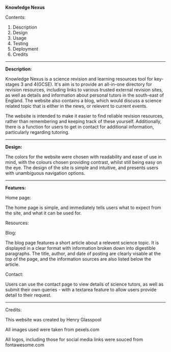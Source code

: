 **Knowledge Nexus**

Contents:
1. Description
2. Design
3. Usage
4. Testing
5. Deployment
6. Credits

--------------

**Description**:

Knowledge Nexus is a science revision and learning resources tool for key-stages 3 and 4(GCSE). It's aim is to provide an all-in-one directory for revision resources, including links to various trusted external revision sites, as well as details and information about personal tutors in the south-east of England. The website also contains a blog, which would discuss a science related topic that is either in the news, or relevent to current events. 

The website is intended to make it easier to find reliable revision resources, rather than remembering and keeping track of these yourself. Additionally, there is a function for users to get in contact for additional information, particularly regarding tutoring. 

--------------

**Design:**

The colors for the website were chosen with readability and ease of use in mind, with the colours chosen providing contrast, whilst still being easy on the eye. The design of the site is simple and intuitive, and presents users with unambiguous navigation options.  


--------------
**Features:**

Home page:

The home page is simple, and immediately tells users what to expect from the site, and what it can be used for. 

Resources:

Blog:

The blog page features a short article about a relevent science topic. It is displayed in a clear format with information broken down into digestible paragraphs. The title, author, and date of posting are clearly visable at the top of the page, and the information sources are also listed below the article.

Contact:

Users can use the contact page to view details of science tutors, as well as submit their own queries - with a textarea feature to allow users provide detail to their request.


--------------
Credits:

This website was created by Henry Glasspool

All images used were taken from pexels.com

All logos, including those for social media links were souced from fontawesome.com


